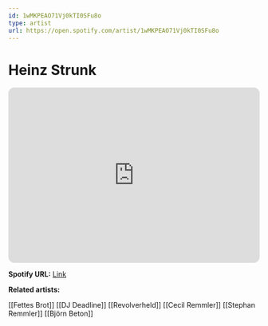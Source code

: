 ```yaml
---
id: 1wMKPEAO71Vj0kTI0SFu8o
type: artist
url: https://open.spotify.com/artist/1wMKPEAO71Vj0kTI0SFu8o
---
```

# Heinz Strunk

<iframe style="border-radius:12px" src="https://open.spotify.com/embed/artist/1wMKPEAO71Vj0kTI0SFu8o" width="100%" height="352" frameBorder="0" allowfullscreen="" allow="autoplay; clipboard-write; encrypted-media; fullscreen; picture-in-picture" loading="lazy"></iframe>

**Spotify URL:** [Link](https://open.spotify.com/artist/1wMKPEAO71Vj0kTI0SFu8o)

**Related artists:**

[[Fettes Brot]]
[[DJ Deadline]]
[[Revolverheld]]
[[Cecil Remmler]]
[[Stephan Remmler]]
[[Björn Beton]]
